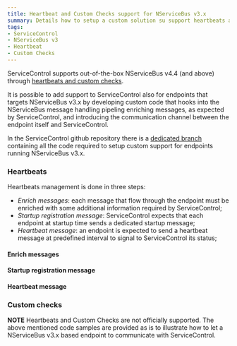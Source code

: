 ```yaml
---
title: Heartbeat and Custom Checks support for NServiceBus v3.x
summary: Details how to setup a custom solution su support heartbeats and custom checks for endpoints that still targets NServiceBus v3.x
tags:
- ServiceControl
- NServiceBus v3
- Heartbeat
- Custom Checks
---
```


ServiceControl supports out-of-the-box NServiceBus v4.4 (and above) through [heartbeats and custom checks](/ServicePulse/how-to-configure-endpoints-for-monitoring).

It is possible to add support to ServiceControl also for endpoints that targets NServiceBus v3.x by developing custom code that hooks into the NServiceBus message handling pipeling enriching messages, as expected by ServiceControl, and introducing the communication channel between the endpoint itself and ServiceControl.

In the ServiceControl github repository there is a [dedicated branch](https://github.com/Particular/ServiceControl/tree/ServiceControl.Plugin.V3) containing all the code required to setup custom support for endpoints running NServiceBus v3.x.

### Heartbeats

Heartbeats management is done in three steps:

* *Enrich messages*: each message that flow through the endpoint must be enriched with some additional information required by ServiceControl;
* *Startup registration message*: ServiceControl expects that each endpoint at startup time sends a dedicated startup message;
* *Heartbeat message*: an endpoint is expected to send a heartbeat message at predefined interval to signal to ServiceControl its status;

#### Enrich messages

#### Startup registration message

#### Heartbeat message

### Custom checks

**NOTE** Heartbeats and Custom Checks are not officially supported. The above mentioned code samples are provided as is to illustrate how to let a NServiceBus v3.x based endpoint to communicate with ServiceControl.